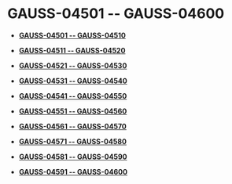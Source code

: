 # GAUSS-04501 -- GAUSS-04600<a name="EN-US_TOPIC_0302073646"></a>

-   **[GAUSS-04501 -- GAUSS-04510](gauss-04501----gauss-04510.md)**  

-   **[GAUSS-04511 -- GAUSS-04520](gauss-04511----gauss-04520.md)**  

-   **[GAUSS-04521 -- GAUSS-04530](gauss-04521----gauss-04530.md)**  

-   **[GAUSS-04531 -- GAUSS-04540](gauss-04531----gauss-04540.md)**  

-   **[GAUSS-04541 -- GAUSS-04550](gauss-04541----gauss-04550.md)**  

-   **[GAUSS-04551 -- GAUSS-04560](gauss-04551----gauss-04560.md)**  

-   **[GAUSS-04561 -- GAUSS-04570](gauss-04561----gauss-04570.md)**  

-   **[GAUSS-04571 -- GAUSS-04580](gauss-04571----gauss-04580.md)**  

-   **[GAUSS-04581 -- GAUSS-04590](gauss-04581----gauss-04590.md)**  

-   **[GAUSS-04591 -- GAUSS-04600](gauss-04591----gauss-04600.md)**  


